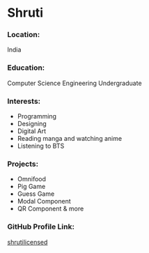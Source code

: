 # Shruti

### Location:

India
<br>

### Education:

Computer Science Engineering Undergraduate
<br>

### Interests:

- Programming
- Designing
- Digital Art
- Reading manga and watching anime
- Listening to BTS

### Projects:

- Omnifood
- Pig Game
- Guess Game
- Modal Component
- QR Component
  & more

### GitHub Profile Link:

[shrutilicensed](https://github.com/shrutilicensed)
